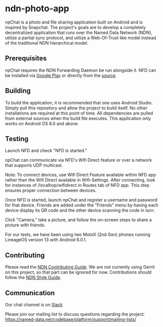 # ndn-photo-app

npChat is a photo and file sharing application built on Android and is inspired by Snapchat. The project's
goals are to develop a completely decentralized application that runs over the Named Data Network (NDN), utilize
a partial sync protocol, and utilize a Web-Of-Trust like model instead of the traditional NDN hierarchical model.

## Prerequisites
npChat requires the NDN Forwarding Daemon be run alongside it. NFD can be installed via [Google Play](https://play.google.com/store/apps/details?id=net.named_data.nfd) or directly from the [source](https://github.com/named-data-mobile/NFD-android).

## Building

To build the application, it is recommended that one uses Android Studio. Simply pull this repository and allow the project to build itself. No other installations are required at this point of time. All dependencies are pulled from external sources when the build file executes. This application only works on Android OS 6.0 and above.

## Testing
Launch NFD and check "NFD is started." 

npChat can communicate via NFD's Wifi Direct feature or over a network that supports UDP multicast.

Note: To connect devices, use Wifi Direct Feature available within NFD app rather than the Wifi Direct available in Wifi-Settings. After connecting, look for instances of /localhop/wifidirect in Routes tab of NFD app. This step ensures proper connection between devices. 

Once NFD is started, launch npChat and register a username and password for that device. Friends are added under the "Friends" menu by having each device display its QR code and the other device scanning the code in turn.

Click "Camera," take a picture, and follow the on-screen steps to share a picture with friends.

For our tests, we have been using two MotoX (2nd Gen) phones running LineageOS version 13 with Android 6.0.1.

## Contributing
Please read the [NDN Contributing Guide](https://github.com/named-data/NFD/blob/master/CONTRIBUTING.md). We are not currently using Gerrit on this project, so that part can be ignored for now. Contributions should follow the [NDN Style Guide](https://named-data.net/codebase/platform/documentation/ndn-platform-development-guidelines/cpp-code-guidelines/).

## Communication

Our chat channel is on [Slack](https://named-data.slack.com/messages)

Please join our mailing list to discuss questions regarding the project: https://named-data.net/codebase/platform/support/mailing-lists/

